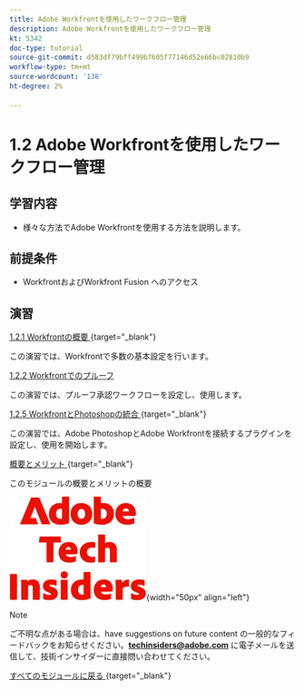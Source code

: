 ```yaml
---
title: Adobe Workfrontを使用したワークフロー管理
description: Adobe Workfrontを使用したワークフロー管理
kt: 5342
doc-type: tutorial
source-git-commit: d583df79bff499b7605f77146d52e66bc02810b9
workflow-type: tm+mt
source-wordcount: '138'
ht-degree: 2%

---
```


# 1.2 Adobe Workfrontを使用したワークフロー管理

## 学習内容

- 様々な方法でAdobe Workfrontを使用する方法を説明します。

## 前提条件

- WorkfrontおよびWorkfront Fusion へのアクセス

## 演習

[1.2.1 Workfrontの概要 ](./ex1.md){target="_blank"}

この演習では、Workfrontで多数の基本設定を行います。

[1.2.2 Workfrontでのプルーフ](./ex2.md)

この演習では、プルーフ承認ワークフローを設定し、使用します。

[1.2.5 WorkfrontとPhotoshopの統合 ](./ex5.md){target="_blank"}

この演習では、Adobe PhotoshopとAdobe Workfrontを接続するプラグインを設定し、使用を開始します。

[ 概要とメリット ](./summary.md){target="_blank"}

このモジュールの概要とメリットの概要

![ 技術インサイダー ](./../../../assets/images/techinsiders.png){width="50px" align="left"}

>[!NOTE]
>
>ご不明な点がある場合は、have suggestions on future content の一般的なフィードバックをお知らせください。**techinsiders@adobe.com** に電子メールを送信して、技術インサイダーに直接問い合わせてください。

[ すべてのモジュールに戻る ](../../../overview.md){target="_blank"}
